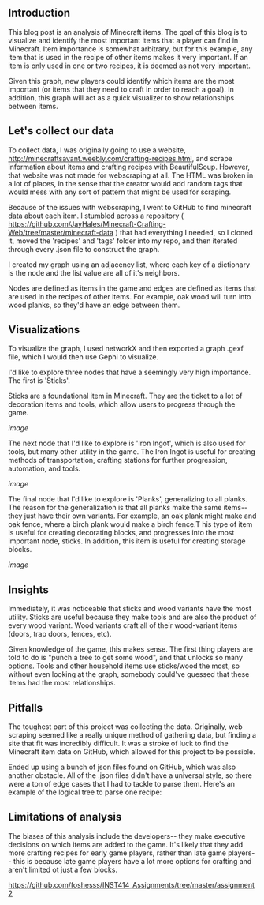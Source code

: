 ## Introduction
This blog post is an analysis of Minecraft items. The goal of this blog is to visualize and identify the most important items that a player can find in Minecraft. Item importance is somewhat arbitrary, but for this example, any item that is used in the recipe of other items makes it very important. If an item is only used in one or two recipes, it is deemed as not very important.

Given this graph, new players could identify which items are the most important (or items that they need to craft in order to reach a goal). In addition, this graph will act as a quick visualizer to show relationships between items.

## Let's collect our data
To collect data, I was originally going to use a website, http://minecraftsavant.weebly.com/crafting-recipes.html, and scrape information about items and crafting recipes with BeautifulSoup. However, that website was not made for webscraping at all. The HTML was broken in a lot of places, in the sense that the creator would add random tags that would mess with any sort of pattern that might be used for scraping.

Because of the issues with webscraping, I went to GitHub to find minecraft data about each item. I stumbled across a repository ( https://github.com/JayHales/Minecraft-Crafting-Web/tree/master/minecraft-data ) that had everything I needed, so I cloned it, moved the 'recipes' and 'tags' folder into my repo, and then iterated through every .json file to construct the graph.

I created my graph using an adjacency list, where each key of a dictionary is the node and the list value are all of it's neighbors.

Nodes are defined as items in the game and edges are defined as items that are used in the recipes of other items. For example, oak wood will turn into wood planks, so they'd have an edge between them. 

## Visualizations
To visualize the graph, I used networkX and then exported a graph .gexf file, which I would then use Gephi to visualize.

I'd like to explore three nodes that have a seemingly very high importance. The first is 'Sticks'.

Sticks are a foundational item in Minecraft. They are the ticket to a lot of decoration items and tools, which allow users to progress through the game. 

*image*

The next node that I'd like to explore is 'Iron Ingot', which is also used for tools, but many other utility in the game. The Iron Ingot is useful for creating methods of transportation, crafting stations for further progression, automation, and tools. 

*image*

The final node that I'd like to explore is 'Planks', generalizing to all planks. The reason for the generalization is that all planks make the same items-- they just have their own variants. For example, an oak plank might make and oak fence, where a birch plank would make a birch fence.T his type of item is useful for creating decorating blocks, and progresses into the most important node, sticks. In addition, this item is useful for creating storage blocks.

*image*

## Insights
Immediately, it was noticeable that sticks and wood variants have the most utility. Sticks are useful because they make tools and are also the product of every wood variant. Wood variants craft all of their wood-variant items (doors, trap doors, fences, etc).

Given knowledge of the game, this makes sense. The first thing players are told to do is "punch a tree to get some wood", and that unlocks so many options. Tools and other household items use sticks/wood the most, so without even looking at the graph, somebody could've guessed that these items had the most relationships.

## Pitfalls
The toughest part of this project was collecting the data. Originally, web scraping seemed like a really unique method of gathering data, but finding a site that fit was incredibly difficult. It was a stroke of luck to find the Minecraft item data on GitHub, which allowed for this project to be possible.

Ended up using a bunch of json files found on GitHub, which was also another obstacle. All of the .json files didn't have a universal style, so there were a ton of edge cases that I had to tackle to parse them. Here's an example of the logical tree to parse one recipe:


## Limitations of analysis
The biases of this analysis include the developers-- they make executive decisions on which items are added to the game. It's likely that they add more crafting recipes for early game players, rather than late game players-- this is because late game players have a lot more options for crafting and aren't limited ot just a few blocks.


https://github.com/foshesss/INST414_Assignments/tree/master/assignment2

